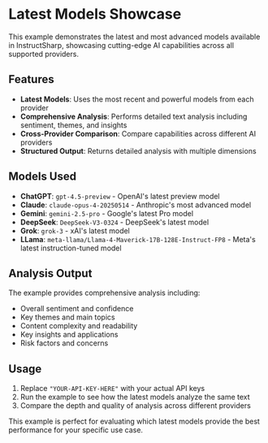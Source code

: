 # Latest Models Showcase

This example demonstrates the latest and most advanced models available in InstructSharp, showcasing cutting-edge AI capabilities across all supported providers.

## Features

- **Latest Models**: Uses the most recent and powerful models from each provider
- **Comprehensive Analysis**: Performs detailed text analysis including sentiment, themes, and insights
- **Cross-Provider Comparison**: Compare capabilities across different AI providers
- **Structured Output**: Returns detailed analysis with multiple dimensions

## Models Used

- **ChatGPT**: `gpt-4.5-preview` - OpenAI's latest preview model
- **Claude**: `claude-opus-4-20250514` - Anthropic's most advanced model
- **Gemini**: `gemini-2.5-pro` - Google's latest Pro model
- **DeepSeek**: `DeepSeek-V3-0324` - DeepSeek's latest model
- **Grok**: `grok-3` - xAI's latest model
- **LLama**: `meta-llama/Llama-4-Maverick-17B-128E-Instruct-FP8` - Meta's latest instruction-tuned model

## Analysis Output

The example provides comprehensive analysis including:
- Overall sentiment and confidence
- Key themes and main topics
- Content complexity and readability
- Key insights and applications
- Risk factors and concerns

## Usage

1. Replace `"YOUR-API-KEY-HERE"` with your actual API keys
2. Run the example to see how the latest models analyze the same text
3. Compare the depth and quality of analysis across different providers

This example is perfect for evaluating which latest models provide the best performance for your specific use case. 